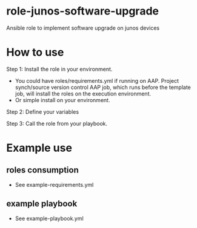 # role-junos-software-upgrade
Ansible role to implement software upgrade on junos devices

# How to use
Step 1: Install the role in your environment.
   - You could have roles/requirements.yml if running on AAP.
     Project synch/source version control AAP job, which runs before the template job, will install the roles on the execution environment.
   - Or simple install on your environment.

Step 2: Define your variables

Step 3: Call the role from your playbook.

# Example use

## roles consumption
- See example-requirements.yml

## example playbook
- See example-playbook.yml
